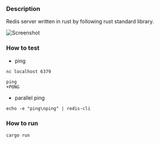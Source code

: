 ### Description
Redis server written in rust by following rust standard library. 

![Screenshot](https://avatars.githubusercontent.com/u/1529926?s=200&v=4)

### How to test

* ping
```
nc localhost 6379

ping
+PONG
```
* parallel ping
```
echo -e "ping\nping" | redis-cli
```

### How to run 
```
cargo run 
```